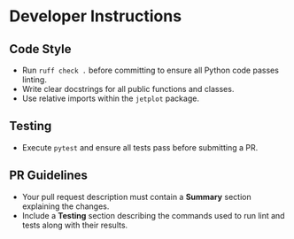 # Developer Instructions

## Code Style
- Run `ruff check .` before committing to ensure all Python code passes linting.
- Write clear docstrings for all public functions and classes.
- Use relative imports within the `jetplot` package.

## Testing
- Execute `pytest` and ensure all tests pass before submitting a PR.

## PR Guidelines
- Your pull request description must contain a **Summary** section explaining the changes.
- Include a **Testing** section describing the commands used to run lint and tests along with their results.
